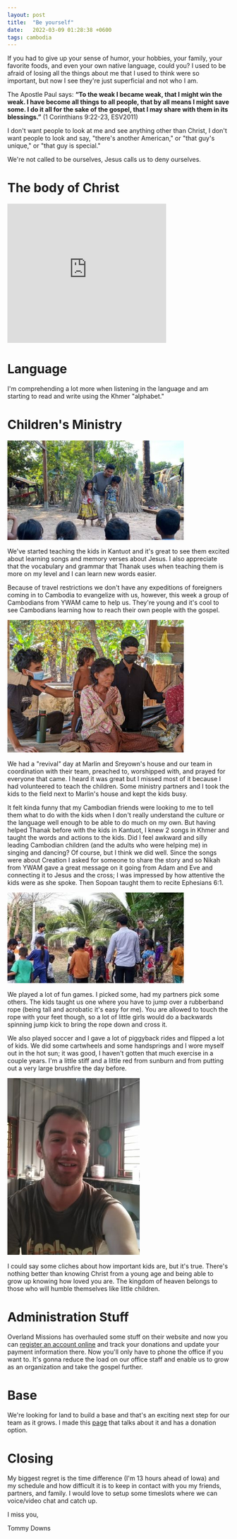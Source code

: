 ```yaml
---
layout: post
title:  "Be yourself"
date:   2022-03-09 01:28:38 +0600
tags: cambodia
---
```


If you had to give up your sense of humor, your hobbies, your family, your favorite foods, and even your own native language, could you? 
 I used to be afraid of losing all the things about me that I used to think were so important, but now I see they're just superficial and not who I am. 
 

The Apostle Paul says: **“To the weak I became weak, that I might win the weak. I have become all things to all people, that by all means I might save some. I do it all for the sake of the gospel, that I may share with them in its blessings.”** (1 Corinthians 9:22-23, ESV2011)

 I don't want people to look at me and see anything other than Christ, I don't want people to look and say, "there's another American," or "that guy's unique," or "that guy is special."

 We're not called to be ourselves, Jesus calls us to deny ourselves. 

The body of Christ
===

<iframe width="360" height="315" src="https://www.youtube.com/embed/ZylDOgrwlho?controls=0" title="YouTube video player" frameborder="0" allow="accelerometer; autoplay; clipboard-write; encrypted-media; gyroscope; picture-in-picture" allowfullscreen></iframe>

Language
===

I'm comprehending a lot more when listening in the language and am starting to read and write using the Khmer "alphabet."

Children's Ministry
===

![Kantuot](/assets/pics/2022-03-1.jpg)

We've started teaching the kids in Kantuot and it's great to see them excited about learning songs and memory verses about Jesus. I also appreciate that the vocabulary and grammar that Thanak uses when teaching them is more on my level and I can learn new words easier. 

Because of travel restrictions we don't have any expeditions of foreigners coming in to Cambodia to evangelize with us, however, this week a group of Cambodians from YWAM came to help us. They're young and it's cool to see Cambodians learning how to reach their own people with the gospel. 

![Kantuot](/assets/pics/2022-03-2.jpg)

We had a "revival" day at Marlin and Sreyown's house and our team in coordination with their team, preached to, worshipped with, and prayed for everyone that came. I heard it was great but I missed most of it because I had volunteered to teach the children.  Some ministry partners and I took the kids to the field next to Marlin's house and kept the kids busy.

It felt kinda funny that my Cambodian friends were looking to me to tell them what to do with the kids when I don't really understand the culture or the language well enough to be able to do much on my own. But having helped Thanak before with the kids in Kantuot, I knew 2 songs in Khmer and taught the words and actions to the kids. Did I feel awkward and silly leading Cambodian children (and the adults who were helping me) in singing and dancing? Of course, but I think we did well. Since the songs were about Creation I asked for someone to share the story and so Nikah from YWAM gave a great message on it going from Adam and Eve and connecting it to Jesus and the cross; I was impressed by how attentive the kids were as she spoke. Then Sopoan taught them to recite Ephesians 6:1.

![revival](/assets/pics/2022-03-4.jpg)

We played a lot of fun games. I picked some, had my partners pick some others. The kids taught us one where you have to jump over a rubberband rope (being tall and acrobatic it's easy for me). You are allowed to touch the rope with your feet though, so a lot of little girls would do a backwards spinning jump kick to bring the rope down and cross it.

We also played soccer and I gave a lot of piggyback rides and flipped a lot of kids. We did some cartwheels and some handsprings and I wore myself out in the hot sun; it was good, I haven't gotten that much exercise in a couple years. I'm a little stiff and a little red from sunburn and from putting out a very large brushfire the day before.

![red](/assets/pics/2022-03-3.jpg)

I could say some cliches about how important kids are, but it's true. There's nothing better than knowing Christ from a young age and being able to grow up knowing how loved you are. The kingdom of heaven belongs to those who will humble themselves like little children.
 
Administration Stuff  
===

Overland Missions has overhauled some stuff on their website and now you can [register an account online](https://overlandmissions.com) and track your donations and update your payment information there. Now you'll only have to phone the office if you want to. It's gonna reduce the load on our office staff and enable us to grow as an organization and take the gospel further.

Base
===

We're looking for land to build a base and that's an exciting next step for our team as it grows. I made this [page](https://overlandmissions.com/donate/basecambodia) that talks about it and has a donation option.

Closing
===

My biggest regret is the time difference (I'm 13 hours ahead of Iowa) and my schedule and how difficult it is to keep in contact with you my friends, partners, and family. I would love to setup some timeslots where we can voice/video chat and catch up.

I miss you,

Tommy Downs
